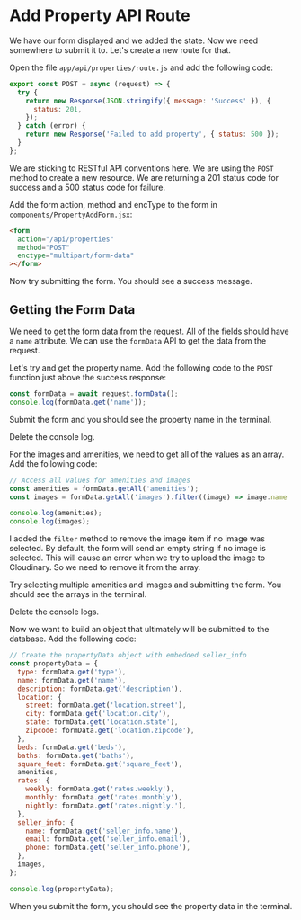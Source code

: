 # Add Property API Route

We have our form displayed and we added the state. Now we need somewhere to submit it to. Let's create a new route for that.

Open the file `app/api/properties/route.js` and add the following code:

```js
export const POST = async (request) => {
  try {
    return new Response(JSON.stringify({ message: 'Success' }), {
      status: 201,
    });
  } catch (error) {
    return new Response('Failed to add property', { status: 500 });
  }
};
```

We are sticking to RESTful API conventions here. We are using the `POST` method to create a new resource. We are returning a 201 status code for success and a 500 status code for failure.

Add the form action, method and encType to the form in `components/PropertyAddForm.jsx`:

```html
<form
  action="/api/properties"
  method="POST"
  enctype="multipart/form-data"
></form>
```

Now try submitting the form. You should see a success message.

## Getting the Form Data

We need to get the form data from the request. All of the fields should have a `name` attribute. We can use the `formData` API to get the data from the request.

Let's try and get the property name. Add the following code to the `POST` function just above the success response:

```js
const formData = await request.formData();
console.log(formData.get('name'));
```

Submit the form and you should see the property name in the terminal.

Delete the console log.

For the images and amenities, we need to get all of the values as an array. Add the following code:

```js
// Access all values for amenities and images
const amenities = formData.getAll('amenities');
const images = formData.getAll('images').filter((image) => image.name !== '');

console.log(amenities);
console.log(images);
```

I added the `filter` method to remove the image item if no image was selected. By default, the form will send an empty string if no image is selected. This will cause an error when we try to upload the image to Cloudinary. So we need to remove it from the array.

Try selecting multiple amenities and images and submitting the form. You should see the arrays in the terminal.

Delete the console logs.

Now we want to build an object that ultimately will be submitted to the database. Add the following code:

```js
// Create the propertyData object with embedded seller_info
const propertyData = {
  type: formData.get('type'),
  name: formData.get('name'),
  description: formData.get('description'),
  location: {
    street: formData.get('location.street'),
    city: formData.get('location.city'),
    state: formData.get('location.state'),
    zipcode: formData.get('location.zipcode'),
  },
  beds: formData.get('beds'),
  baths: formData.get('baths'),
  square_feet: formData.get('square_feet'),
  amenities,
  rates: {
    weekly: formData.get('rates.weekly'),
    monthly: formData.get('rates.monthly'),
    nightly: formData.get('rates.nightly.'),
  },
  seller_info: {
    name: formData.get('seller_info.name'),
    email: formData.get('seller_info.email'),
    phone: formData.get('seller_info.phone'),
  },
  images,
};

console.log(propertyData);
```

When you submit the form, you should see the property data in the terminal.

